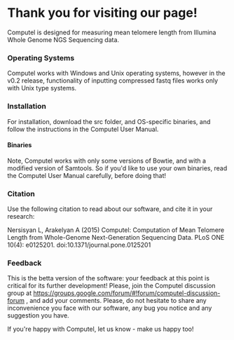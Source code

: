 # Thank you for visiting our page! 

Computel is designed for measuring mean telomere length from Illumina Whole Genome NGS Sequencing data.

### Operating Systems
Computel works with Windows and Unix operating systems, however in the v0.2 release, functionality of inputting compressed fastq files works only with Unix type systems. 

### Installation
For installation, download the src folder, and OS-specific binaries, and follow the instructions in the Computel User Manual. 

#### Binaries
Note, Computel works with only some versions of Bowtie, and with a modified version of Samtools. So if you'd like to use your own binaries, read the Computel User Manual carefully, before doing that! 

### Citation
Use the following citation to read about our software, and cite it in your research:

Nersisyan L, Arakelyan A (2015) Computel: Computation of Mean Telomere Length from Whole-Genome Next-Generation Sequencing Data. PLoS ONE 10(4): e0125201. doi:10.1371/journal.pone.0125201


### Feedback 
This is the betta version of the software: your feedback at this point is critical for its further development! 
Please, join the Computel discussion group at https://groups.google.com/forum/#!forum/computel-discussion-forum , and add your comments. Please, do not hesitate to share any inconvenience you face with our software, any bug you notice and any suggestion you have. 

If you're happy with Computel, let us know - make us happy too! 
